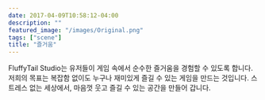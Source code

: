 ```yaml
---
date: 2017-04-09T10:58:12-04:00
description: ""
featured_image: "/images/Original.png"
tags: ["scene"]
title: "즐거움"
---
```


FluffyTail Studio는 유저들이 게임 속에서 순수한 즐거움을 경험할 수 있도록 합니다. 저희의 목표는 복잡함 없이도 누구나 재미있게 즐길 수 있는 게임을 만드는 것입니다. 스트레스 없는 세상에서, 마음껏 웃고 즐길 수 있는 공간을 만들어 갑니다.